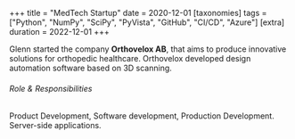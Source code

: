 +++
title = "MedTech Startup"
date = 2020-12-01
[taxonomies]
tags = ["Python", "NumPy", "SciPy", "PyVista", "GitHub", "CI/CD", "Azure"]
[extra]
duration = 2022-12-01
+++

Glenn started the company **Orthovelox AB**, that aims to produce innovative
solutions for orthopedic healthcare. Orthovelox developed design automation software based on 3D scanning.

###### Role & Responsibilities

Product Development, Software development, Production Development. Server-side applications.